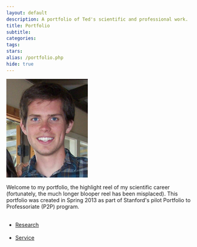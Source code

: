 ```yaml
---
layout: default
description: A portfolio of Ted's scientific and professional work.
title: Portfolio
subtitle:
categories:
tags:
stars:
alias: /portfolio.php
hide: true
---
```

<img id="tedshot" src="/img/tedshot.jpg" height="260" width="215" alt="tedshot" />

<p>Welcome to my portfolio, the highlight reel of my scientific career (fortunately, the much longer blooper reel has been misplaced). This portfolio was created in Spring 2013 as part of Stanford's pilot Portfolio to Professoriate (P2P) program.</p>


<ul>
<br />
<li><a href="research.php">Research</a></li>
<br />
<li><a href="service.php">Service</a></li>
<br />
</ul>